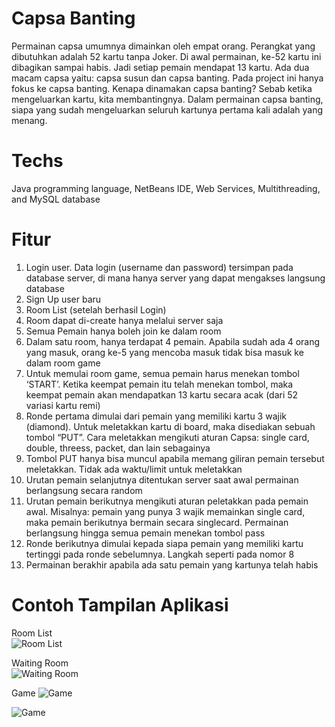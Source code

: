 # Capsa Banting

Permainan capsa umumnya dimainkan oleh empat orang. Perangkat yang dibutuhkan adalah 52 kartu tanpa Joker. Di awal permainan, ke-52 kartu ini dibagikan sampai habis. Jadi setiap pemain mendapat 13 kartu. Ada dua macam capsa yaitu: capsa susun dan capsa banting. Pada project ini hanya fokus ke capsa banting.
Kenapa dinamakan capsa banting? Sebab ketika mengeluarkan kartu, kita membantingnya. Dalam permainan capsa banting, siapa yang sudah mengeluarkan seluruh kartunya pertama kali adalah yang menang.

# Techs
Java programming language, NetBeans IDE, Web Services, Multithreading, and MySQL database

# Fitur
1.	Login user. Data login (username dan password) tersimpan pada database server, di mana hanya server yang dapat mengakses langsung database
2.	Sign Up user baru
3.	Room List (setelah berhasil Login)
4.	Room dapat di-create hanya melalui server saja
5.	Semua Pemain hanya boleh join ke dalam room
6.	Dalam satu room, hanya terdapat 4 pemain. Apabila sudah ada 4 orang yang masuk, orang ke-5 yang mencoba masuk tidak bisa masuk ke dalam room game
7.	Untuk memulai room game, semua pemain harus menekan tombol ‘START’. Ketika keempat pemain itu telah menekan tombol, maka keempat pemain akan mendapatkan 13 kartu secara acak (dari 52 variasi kartu remi)
8.	Ronde pertama dimulai dari pemain yang memiliki kartu 3 wajik (diamond). Untuk meletakkan kartu di board, maka disediakan sebuah tombol “PUT”. Cara meletakkan mengikuti aturan Capsa: single card, double, threess, packet, dan lain sebagainya
9.	Tombol PUT hanya bisa muncul apabila memang giliran pemain tersebut meletakkan. Tidak ada waktu/limit untuk meletakkan
10.	Urutan pemain selanjutnya ditentukan server saat awal permainan berlangsung secara random
11.	Urutan pemain berikutnya mengikuti aturan peletakkan pada pemain awal. Misalnya: pemain yang punya 3 wajik memainkan single card, maka pemain berikutnya bermain secara singlecard. Permainan berlangsung hingga semua pemain menekan tombol pass
12.	Ronde berikutnya dimulai kepada siapa pemain yang memiliki kartu tertinggi pada ronde sebelumnya. Langkah seperti pada nomor 8
13.	Permainan berakhir apabila ada satu pemain yang kartunya telah habis

# Contoh Tampilan Aplikasi
Room List  
![Room List](https://github.com/vari8/Capsa-Banting/blob/master/screenshots/Rooms.png)

Waiting Room  
![Waiting Room](https://github.com/vari8/Capsa-Banting/blob/master/screenshots/Waiting%20Room.png)

Game
![Game](https://github.com/vari8/Capsa-Banting/blob/master/screenshots/Game%20-%201.png)

![Game](https://github.com/vari8/Capsa-Banting/blob/master/screenshots/Game%20-%202.png)
